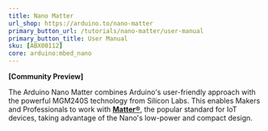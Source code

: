 ```yaml
---
title: Nano Matter
url_shop: https://arduino.to/nano-matter
primary_button_url: /tutorials/nano-matter/user-manual
primary_button_title: User Manual
sku: [ABX00112]
core: arduino:mbed_nano
---
```


**[Community Preview]**

The Arduino Nano Matter combines Arduino's user-friendly approach with the powerful MGM240S technology from Silicon Labs. This enables Makers and Professionals to work with **[Matter®](https://csa-iot.org/all-solutions/matter/)**, the popular standard for IoT devices, taking advantage of the Nano's low-power and compact design.
